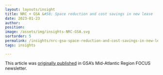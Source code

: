 ```yaml
---
layout: layouts/insight
title: NRC + GSA &#58; Space reduction and cost savings in new lease
date: 2023-01-23
author:
position:
image: /assets/img/insights-NRC-GSA.svg
sortorder: 5
permalink: /insights/nrc-gsa-space-reduction-and-cost-savings-in-new-lease/
tags: insights

---
```




This article was <a href="https://www.gsa.gov/about-us/regions/welcome-to-the-midatlantic-region-3/region-3-newsroom/midatlantic-region-focus-newsletter/nrc-praises-space-reduction-and-cost-savings-in-new-lease?utm_medium=email&utm_source=govDelivery" target="_blank">originally published</a> in GSA’s Mid-Atlantic Region FOCUS newsletter.